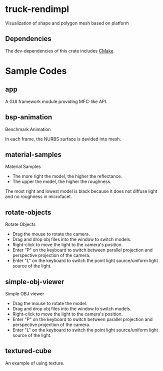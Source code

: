 # truck-rendimpl
Visualization of shape and polygon mesh based on platform
## Dependencies
The dev-dependencies of this crate includes [CMake](https://cmake.org).

# Sample Codes
## app
A GUI framework module providing MFC-like API.
## bsp-animation
Benchmark Animation

In each frame, the NURBS surface is devided into mesh.
## material-samples
Material Samples
- The more right the model, the higher the reflectance.
- The upper the model, the higher the roughness.

The most right and lowest model is black because it does not diffuse light
and no roughness in microfacet.
## rotate-objects
Rotate Objects
- Drag the mouse to rotate the camera.
- Drag and drop obj files into the window to switch models.
- Right-click to move the light to the camera's position.
- Enter "P" on the keyboard to switch between parallel projection and perspective projection of the camera.
- Enter "L" on the keyboard to switch the point light source/uniform light source of the light.
## simple-obj-viewer
Simple OBJ viewer
- Drag the mouse to rotate the model.
- Drag and drop obj files into the window to switch models.
- Right-click to move the light to the camera's position.
- Enter "P" on the keyboard to switch between parallel projection and perspective projection of the camera.
- Enter "L" on the keyboard to switch the point light source/uniform light source of the light.
## textured-cube
An example of using texture.
